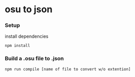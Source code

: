 # osu to json


### Setup
install dependencies
```
npm install
```

### Build a .osu file to .json

```
npm run compile [name of file to convert w/o extention]
```